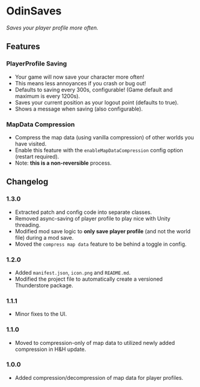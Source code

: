 # OdinSaves

*Saves your player profile more often.*

## Features

### PlayerProfile Saving

  * Your game will now save your character more often!
  * This means less annoyances if you crash or bug out!
  * Defaults to saving every 300s, configurable! (Game default and maximum is every 1200s).
  * Saves your current position as your logout point (defaults to true).
  * Shows a message when saving (also configurable).

### MapData Compression

  * Compress the map data (using vanilla compression) of other worlds you have visited.
  * Enable this feature with the `enableMapDataCompression` config option (restart required).
  * Note: **this is a non-reversible** process.

## Changelog

### 1.3.0

  * Extracted patch and config code into separate classes.
  * Removed async-saving of player profile to play nice with Unity threading.
  * Modified mod save logic to **only save player profile** (and not the world file) during a mod save.
  * Moved the `compress map data` feature to be behind a toggle in config.

### 1.2.0

  * Added `manifest.json`, `icon.png` and `README.md`.
  * Modified the project file to automatically create a versioned Thunderstore package.

### 1.1.1

  * Minor fixes to the UI.

### 1.1.0

  * Moved to compression-only of map data to utilized newly added compression in H&H update.

### 1.0.0

  * Added compression/decompression of map data for player profiles.